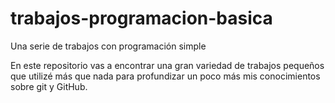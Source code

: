 # trabajos-programacion-basica
Una serie de trabajos con programación simple

En este repositorio vas a encontrar una gran variedad de trabajos pequeños que utilizé más que nada para profundizar un poco más
mis conocimientos sobre git y GitHub.
